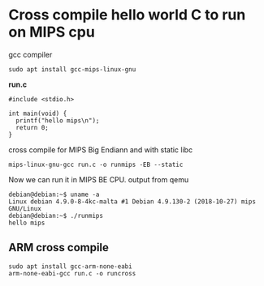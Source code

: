 # Cross compile hello world C to run on MIPS cpu

gcc compiler
```
sudo apt install gcc-mips-linux-gnu
```

**run.c**
```
#include <stdio.h>

int main(void) {
  printf("hello mips\n");
  return 0;
}
```

cross compile for MIPS Big Endiann and with static libc
```
mips-linux-gnu-gcc run.c -o runmips -EB --static
```

Now we can run it in MIPS BE CPU.
output from qemu
```
debian@debian:~$ uname -a
Linux debian 4.9.0-8-4kc-malta #1 Debian 4.9.130-2 (2018-10-27) mips GNU/Linux
debian@debian:~$ ./runmips 
hello mips
```


## ARM cross compile
```
sudo apt install gcc-arm-none-eabi
arm-none-eabi-gcc run.c -o runcross
```


